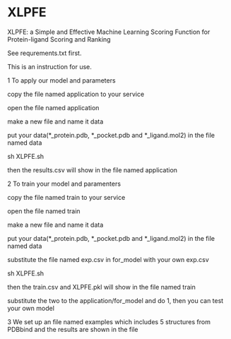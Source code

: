 # XLPFE
XLPFE: a Simple and Effective Machine Learning Scoring Function for Protein-ligand Scoring and Ranking


See requrements.txt first.

This is an instruction for use.


1 To apply our model and parameters


copy the file named application to your service

open the file named application

make a new file and name it data

put your data(*_protein.pdb, *_pocket.pdb and *_ligand.mol2) in the file named data

sh XLPFE.sh

then the results.csv will show in the file named application


2 To train your model and paramenters


copy the file named train to your service

open the file named train

make a new file and name it data

put your data(*_protein.pdb, *_pocket.pdb and *_ligand.mol2) in the file named data

substitute the file named exp.csv in for_model with your own exp.csv

sh XLPFE.sh

then the train.csv and XLPFE.pkl will show in the file named train

substitute the two to the application/for_model and do 1, then you can test your own model


3 We set up an file named examples which includes 5 structures from PDBbind and the results are shown in the file
